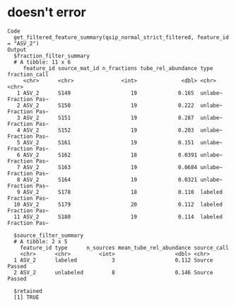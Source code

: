 # doesn't error

    Code
      get_filtered_feature_summary(qsip_normal_strict_filtered, feature_id = "ASV_2")
    Output
      $fraction_filter_summary
      # A tibble: 11 x 6
         feature_id source_mat_id n_fractions tube_rel_abundance type    fraction_call
         <chr>      <chr>               <int>              <dbl> <chr>   <chr>        
       1 ASV_2      S149                   19             0.165  unlabe~ Fraction Pas~
       2 ASV_2      S150                   19             0.222  unlabe~ Fraction Pas~
       3 ASV_2      S151                   19             0.287  unlabe~ Fraction Pas~
       4 ASV_2      S152                   19             0.203  unlabe~ Fraction Pas~
       5 ASV_2      S161                   19             0.151  unlabe~ Fraction Pas~
       6 ASV_2      S162                   18             0.0391 unlabe~ Fraction Pas~
       7 ASV_2      S163                   19             0.0684 unlabe~ Fraction Pas~
       8 ASV_2      S164                   19             0.0321 unlabe~ Fraction Pas~
       9 ASV_2      S178                   18             0.110  labeled Fraction Pas~
      10 ASV_2      S179                   20             0.112  labeled Fraction Pas~
      11 ASV_2      S180                   19             0.114  labeled Fraction Pas~
      
      $source_filter_summary
      # A tibble: 2 x 5
        feature_id type      n_sources mean_tube_rel_abundance source_call  
        <chr>      <chr>         <int>                   <dbl> <chr>        
      1 ASV_2      labeled           3                   0.112 Source Passed
      2 ASV_2      unlabeled         8                   0.146 Source Passed
      
      $retained
      [1] TRUE
      

